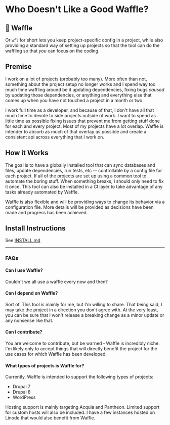 # Who Doesn't Like a Good Waffle?

## :waffle: Waffle
Or `wfl` for short lets you keep project-specific config in a project, while also providing a standard way of setting up projects so that the tool can do the waffling so that _you_ can focus on the coding.

## Premise
I work on a lot of projects (probably too many). More often than not, something about the project setup no longer works and I spend way too much time waffling around be it updating dependencies, fixing bugs _caused_ by updating those dependencies, or anything and everything else that comes up when you have not touched a project in a month or two.

I work full time as a developer, and because of that, I don't have all that much time to devote to side projects outside of work. I want to spend as little time as possible fixing issues that prevent me from getting stuff done for each and every project. Most of my projects have a lot overlap. Waffle is intender to absorb as much of that overlap as possible and create a consistent api across everything that I work on.

## How it Works
The goal is to have a globally installed tool that can sync databases and files, update dependencies, run tests, etc -- controllable by a config file for each project. If all of the projects are set up using a common tool to automate the boring stuff. When something breaks, I should only need to fix it once. This tool can also be installed in a CI layer to take advantage of any tasks already automated by Waffle.

Waffle is also flexible and will be providing ways to change its behavior via a configuration file. More details will be provided as decisions have been made and progress has been achieved.

## Install Instructions
See [INSTALL.md](INSTALL.MD)

___

### FAQs

#### Can I use Waffle?
Couldn't we all use a waffle every now and then?

#### Can I depend on Waffle?
Sort of. This tool is mainly for me, but I'm willing to share. That being said, I may take the project in a direction you don't agree with. At the very least, you can be sure that I won't release a breaking change as a minor update or any nonsense like that.

#### Can I contribute?
You are welcome to contribute, but be warned &dash; Waffle is incredibly niche. I'm likely only  to accept things that will directly benefit the project for the use cases for which Waffle has been developed.

#### What types of projects is Waffle for?
Currently, Waffle is intended to support the following types of projects:
- Drupal 7
- Drupal 8
- WordPress

Hosting support is mainly targeting Acquia and Pantheon. Limited support for custom hosts will also be included. I have a few instances hosted on Linode that would also benefit from Waffle.
